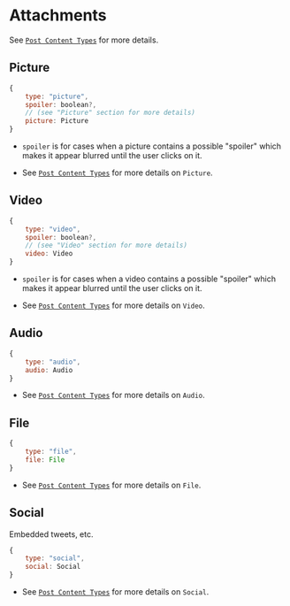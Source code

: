 # Attachments

See [`Post Content Types`](https://github.com/catamphetamine/webapp-frontend/tree/master/src/utility/post/PostContentTypes.md) for more details.

## Picture

```js
{
	type: "picture",
	spoiler: boolean?,
	// (see "Picture" section for more details)
	picture: Picture
}
```

* `spoiler` is for cases when a picture contains a possible "spoiler" which makes it appear blurred until the user clicks on it.

* See [`Post Content Types`](https://github.com/catamphetamine/webapp-frontend/tree/master/src/utility/post/PostContentTypes.md#picture) for more details on `Picture`.

## Video

```js
{
	type: "video",
	spoiler: boolean?,
	// (see "Video" section for more details)
	video: Video
}
```

* `spoiler` is for cases when a video contains a possible "spoiler" which makes it appear blurred until the user clicks on it.

* See [`Post Content Types`](https://github.com/catamphetamine/webapp-frontend/tree/master/src/utility/post/PostContentTypes.md#video) for more details on `Video`.

## Audio

```js
{
	type: "audio",
	audio: Audio
}
```

* See [`Post Content Types`](https://github.com/catamphetamine/webapp-frontend/tree/master/src/utility/post/PostContentTypes.md#audio) for more details on `Audio`.

## File

```js
{
	type: "file",
	file: File
}
```

* See [`Post Content Types`](https://github.com/catamphetamine/webapp-frontend/tree/master/src/utility/post/PostContentTypes.md#file) for more details on `File`.

## Social

Embedded tweets, etc.

```js
{
	type: "social",
	social: Social
}
```

* See [`Post Content Types`](https://github.com/catamphetamine/webapp-frontend/tree/master/src/utility/post/PostContentTypes.md#social) for more details on `Social`.
